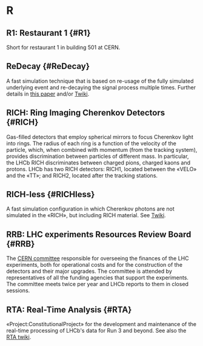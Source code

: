 # R

## R1: Restaurant 1 {#R1}

Short for restaurant 1 in building 501 at CERN.

## ReDecay {#ReDecay}

A fast simulation technique that is based on re-usage of the fully simulated underlying event and re-decaying the signal process multiple times. Further details in [this paper](https://arxiv.org/pdf/1810.10362.pdf) and/or [Twiki](https://twiki.cern.ch/twiki/bin/view/LHCb/FAQ/GeneratorFAQ#How_do_I_use_ReDecay_as_descibed).

## RICH: Ring Imaging Cherenkov Detectors {#RICH}

Gas-filled detectors that employ spherical mirrors to focus Cherenkov light into rings.
The radius of each ring is a function of the velocity of the particle, which, when combined with momentum (from the tracking system), provides discrimination between particles of different mass.
In particular, the LHCb RICH discriminates between charged pions, charged kaons and protons.
LHCb has two RICH detectors: RICH1, located between the «VELO» and the «TT»; and RICH2, located after the tracking stations.

## RICH-less {#RICHless}

A fast simulation configuration in which Cherenkov photons are not simulated in the «RICH», but including RICH material. See [Twiki](https://twiki.cern.ch/twiki/bin/view/LHCb/FAQ/GeneratorFAQ#How_do_I_do_RICH_less_Simulation).

## RRB: LHC experiments Resources Review Board {#RRB}

The [CERN committee](https://cern.ch/committees/LHCRRB) responsible for overseeing the finances of the LHC experiments,
both for operational costs and for the construction of the detectors and their major upgrades.
The committee is attended by representatives of all the funding agencies that support the experiments.
The committee meets twice per year and LHCb reports to them in closed sessions.

## RTA: Real-Time Analysis {#RTA}

«Project:ConstitutionalProject» for the development and maintenance of the real-time processing of LHCb's data for Run 3 and beyond.
See also the [RTA twiki](https://twiki.cern.ch/twiki/bin/viewauth/LHCb/RealTimeAnalysis).
